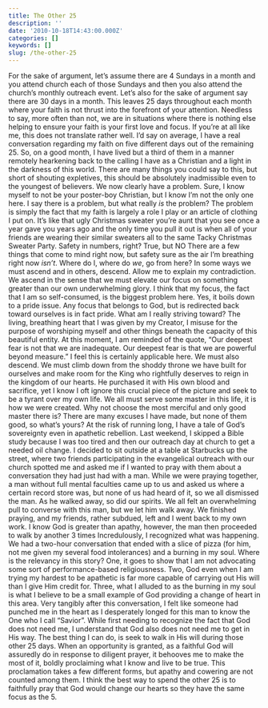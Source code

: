 ```yaml
---
title: The Other 25
description: ''
date: '2010-10-18T14:43:00.000Z'
categories: []
keywords: []
slug: /the-other-25
---
```

For the sake of argument, let’s assume there are 4 Sundays in a month and you attend church each of those Sundays and then you also attend the church’s monthly outreach event. Let’s also for the sake of argument say there are 30 days in a month. This leaves 25 days throughout each month where your faith is not thrust into the forefront of your attention. Needless to say, more often than not, we are in situations where there is nothing else helping to ensure your faith is your first love and focus.
If you’re at all like me, this does not translate rather well. I’d say on average, I have a real conversation regarding my faith on five different days out of the remaining 25. So, on a good month, I have lived but a third of them in a manner remotely hearkening back to the calling I have as a Christian and a light in the darkness of this world. There are many things you could say to this, but short of shouting expletives, this should be absolutely inadmissible even to the youngest of believers.
We now clearly have a problem. Sure, I know myself to not be your poster-boy Christian, but I know I’m not the only one here. I say there is a problem, but what really _is_ the problem? The problem is simply the fact that my faith is largely a role I play or an article of clothing I put on. It’s like that ugly Christmas sweater you’re aunt that you see once a year gave you years ago and the only time you pull it out is when all of your friends are wearing their similar sweaters all to the same Tacky Christmas Sweater Party. Safety in numbers, right? True, but NO There are a few things that come to mind right now, but safety sure as the air I’m breathing right now _isn’t_.
Where do I, where do _we_, go from here? In some ways we must ascend and in others, descend. Allow me to explain my contradiction. We ascend in the sense that we must elevate our focus on something greater than our own underwhelming glory. I think that my focus, the fact that I am so self-consumed, is the biggest problem here. Yes, it boils down to a pride issue. Any focus that belongs to God, but is redirected back toward ourselves is in fact pride. What am I really striving toward? The living, breathing heart that I was given by my Creator, I misuse for the purpose of worshiping myself and other things beneath the capacity of this beautiful entity. At this moment, I am reminded of the quote, “Our deepest fear is not that we are inadequate. Our deepest fear is that we are powerful beyond measure.” I feel this is certainly applicable here.
We must also descend. We must climb down from the shoddy throne we have built for ourselves and make room for the King who rightfully deserves to reign in the kingdom of our hearts. He purchased it with His own blood and sacrifice, yet I know I oft ignore this crucial piece of the picture and seek to be a tyrant over my own life. We all must serve some master in this life, it is how we were created. Why not choose the most merciful and only good master there is? There are many excuses I have made, but none of them good, so what’s yours?
At the risk of running long, I have a tale of God’s sovereignty even in apathetic rebellion. Last weekend, I skipped a Bible study because I was too tired and then our outreach day at church to get a needed oil change. I decided to sit outside at a table at Starbucks up the street, where two friends participating in the evangelical outreach with our church spotted me and asked me if I wanted to pray with them about a conversation they had just had with a man. While we were praying together, a man without full mental faculties came up to us and asked us where a certain record store was, but none of us had heard of it, so we all dismissed the man. As he walked away, so did our spirits. We all felt an overwhelming pull to converse with this man, but we let him walk away. We finished praying, and my friends, rather subdued, left and I went back to my own work.
I know God is greater than apathy, however, the man then proceeded to walk by another 3 times Incredulously, I recognized what was happening. We had a two-hour conversation that ended with a slice of pizza (for him, not me given my several food intolerances) and a burning in my soul.
Where is the relevancy in this story? One, it goes to show that I am not advocating some sort of performance-based religiousness. Two, God even when I am trying my hardest to be apathetic is far more capable of carrying out His will than I give Him credit for. Three, what I alluded to as the burning in my soul is what I believe to be a small example of God providing a change of heart in this area. Very tangibly after this conversation, I felt like someone had punched me in the heart as I desperately longed for this man to know the One who I call “Savior”.
While first needing to recognize the fact that God does not need me, I understand that God also does not need me to get in His way. The best thing I can do, is seek to walk in His will during those other 25 days. When an opportunity is granted, as a faithful God will assuredly do in response to diligent prayer, it behooves me to make the most of it, boldly proclaiming what I know and live to be true. This proclamation takes a few different forms, but apathy and cowering are not counted among them. I think the best way to spend the other 25 is to faithfully pray that God would change our hearts so they have the same focus as the 5.
